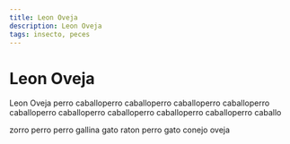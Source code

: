 ```yaml
---
title: Leon Oveja
description: Leon Oveja
tags: insecto, peces
---
```


# Leon Oveja

Leon Oveja perro caballoperro caballoperro caballoperro caballoperro caballoperro caballoperro caballoperro caballoperro caballoperro caballo

zorro perro perro gallina gato raton perro gato conejo oveja